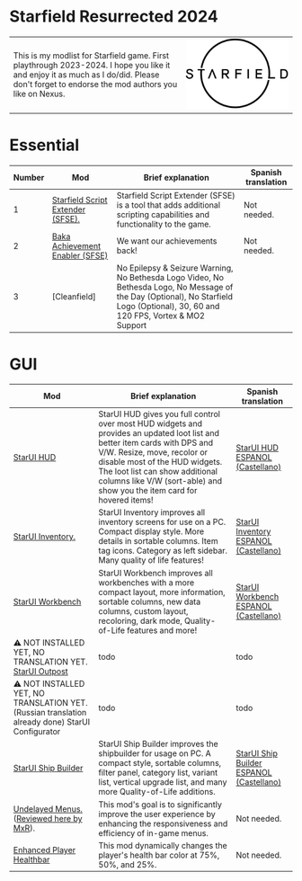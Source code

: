 # Starfield Resurrected 2024

<table>
  <tr>
    <td>This is my modlist for Starfield game. First playthrough 2023-2024. I hope you like it and enjoy it as much as I do/did. Please don't forget to endorse the mod authors you like on Nexus.</td><td><img src="logo.png"></td>
  </tr>
</table>


# Essential

| Number | Mod | Brief explanation | Spanish translation |
|----------|----------|----------|----------|
| 1 | [Starfield Script Extender (SFSE).](https://www.nexusmods.com/starfield/mods/106) | Starfield Script Extender (SFSE) is a tool that adds additional scripting capabilities and functionality to the game. | Not needed. |
| 2 | [Baka Achievement Enabler (SFSE)](https://www.nexusmods.com/starfield/mods/658) | We want our achievements back! | Not needed. |
| 3 | [Cleanfield] | No Epilepsy & Seizure Warning, No Bethesda Logo Video, No Bethesda Logo, No Message of the Day (Optional), No Starfield Logo (Optional), 30, 60 and 120 FPS, Vortex & MO2 Support |

# GUI

| Mod | Brief explanation | Spanish translation |
|----------|----------|----------|
| [StarUI HUD](https://www.nexusmods.com/starfield/mods/3444) | StarUI HUD gives you full control over most HUD widgets and provides an updated loot list and better item cards with DPS and V/W. Resize, move, recolor or disable most of the HUD widgets. The loot list can show additional columns like V/W (sort-able) and show you the item card for hovered items! | [StarUI HUD ESPANOL (Castellano)](https://www.nexusmods.com/starfield/mods/3493) |
| [StarUI Inventory.](https://www.nexusmods.com/starfield/mods/773) | StarUI Inventory improves all inventory screens for use on a PC. Compact display style. More details in sortable columns. Item tag icons. Category as left sidebar. Many quality of life features! | [StarUI Inventory ESPANOL (Castellano)](https://www.nexusmods.com/starfield/mods/2694) |
| [StarUI Workbench](https://www.nexusmods.com/starfield/mods/4966) | StarUI Workbench improves all workbenches with a more compact layout, more information, sortable columns, new data columns, custom layout, recoloring, dark mode, Quality-of-Life features and more! | [StarUI Workbench ESPANOL (Castellano)](https://www.nexusmods.com/starfield/mods/4980) |
| :warning: NOT INSTALLED YET, NO TRANSLATION YET. [StarUI Outpost](https://www.nexusmods.com/starfield/mods/5766) | todo | todo |
| :warning: NOT INSTALLED YET, NO TRANSLATION YET. (Russian translation already done) StarUI Configurator | todo | todo |
| [StarUI Ship Builder](https://www.nexusmods.com/starfield/mods/6402) |  StarUI Ship Builder improves the shipbuilder for usage on PC. A compact style, sortable columns, filter panel, category list, variant list, vertical upgrade list, and many more Quality-of-Life additions. | [StarUI Ship Builder ESPANOL (Castellano)](https://www.nexusmods.com/starfield/mods/6405) |
| [Undelayed Menus.](https://www.nexusmods.com/starfield/mods/404) ([Reviewed here by MxR](https://www.youtube.com/watch?v=nfrWXMk2wIg)). |  This mod's goal is to significantly improve the user experience by enhancing the responsiveness and efficiency of in-game menus. | Not needed. |
| [Enhanced Player Healthbar](https://www.nexusmods.com/starfield/mods/454)  | This mod dynamically changes the player's health bar color at 75%, 50%, and 25%. | Not needed. |
